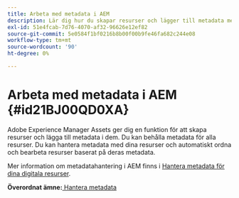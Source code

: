 ```yaml
---
title: Arbeta med metadata i AEM
description: Lär dig hur du skapar resurser och lägger till metadata med Adobe Experience Manager Assets. Hantera metadata från AEM.
exl-id: 51e4fcab-7d76-4070-af32-96626e12ef82
source-git-commit: 5e0584f1bf0216b8b00f00b9fe46fa682c244e08
workflow-type: tm+mt
source-wordcount: '90'
ht-degree: 0%

---
```


# Arbeta med metadata i AEM {#id21BJ00QD0XA}

Adobe Experience Manager Assets ger dig en funktion för att skapa resurser och lägga till metadata i dem. Du kan behålla metadata för alla resurser. Du kan hantera metadata med dina resurser och automatiskt ordna och bearbeta resurser baserat på deras metadata.

Mer information om metadatahantering i AEM finns i [Hantera metadata för dina digitala resurser](https://experienceleague.adobe.com/docs/experience-manager-65/assets/using/metadata.html?lang=en).

**Överordnat ämne:**[ Hantera metadata](manage-metadata.md)
